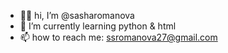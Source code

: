 - 👋🏻 hi, I’m @sasharomanova
- 🐍 I’m currently learning python & html
- 📫 how to reach me: ssromanova27@gmail.com

<!---
sasharomanova/sasharomanova is a ✨ special ✨ repository because its `README.md` (this file) appears on your GitHub profile.
You can click the Preview link to take a look at your changes.
--->
